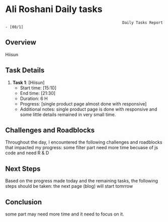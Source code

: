 # Ali Roshani Daily tasks
                                                        Daily Tasks Report - [08/1]

## Overview

 Hiisun
 
## Task Details

1. **Task 1**: [Hiisun]
   - Start time: [15:10]
   - End time: [21:30]
   - Duration:  6 H  
   - Progress: [single product page almost done with responsive]
   - Additional notes: single product page is done with responsive and some little details remained in very small time. 
  

## Challenges and Roadblocks

Throughout the day, I encountered the following challenges and roadblocks that impacted my progress:
some filter part need more time becuase of js code and need R & D


## Next Steps

Based on the progress made today and the remaining tasks, the following steps should be taken:
the next page (blog) will start tomrrow


## Conclusion
some part may need more time and it need to focus on it.
